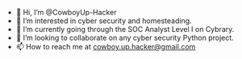 - 👋 Hi, I’m @CowboyUp-Hacker
- 👀 I’m interested in cyber security and homesteading.
- 🌱 I’m currently going through the SOC Analyst Level I on Cybrary.
- 💞️ I’m looking to collaborate on any cyber security Python project.
- 📫 How to reach me at cowboy.up.hacker@gmail.com
